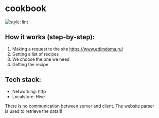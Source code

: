 # cookbook

[![style: lint](https://img.shields.io/badge/style-lint-4BC0F5.svg)](https://pub.dev/packages/lint)

## How it works (step-by-step):
1. Making a request to the site https://www.edimdoma.ru/
2. Getting a list of recipes
3. We choose the one we need
4. Getting the recipe

## Tech stack:
- Networking: http
- Localstore: Hive

There is no communication between server and client. The website parser is used to retrieve the data!!!